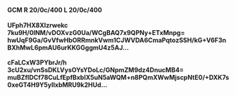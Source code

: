 #### GCM R 20/0c/400 L 20/0c/400
**UFph7HX8XIzrwekc**<br/>**7ku9H/0lNM/vDOXvzG0Ua/WCgBAQ7x9QPNy+ETxMnpg=**<br/>**hwUqF9Ga/GvVfwHbORRmnkVwm1CJWVDA6CmaPqtozSSH/kG+V6F3nBXhMwL6pmAU6urKKGGggmU4z5AJ...**<br/><br/>
**cFaLCxW3PYbrJr/h**<br/>**3cU2xu/vnSsDKLVysOYsYDoLc/GNpmZM9dz4DnucMB4=**<br/>**muBZflDCf78CuLfEpfBxblX5uN5aWQM+n8PQmXWwMjscpNtE0/+DXK7s0xeGT4H9Y5yIlxbMRU9k2HUd...**